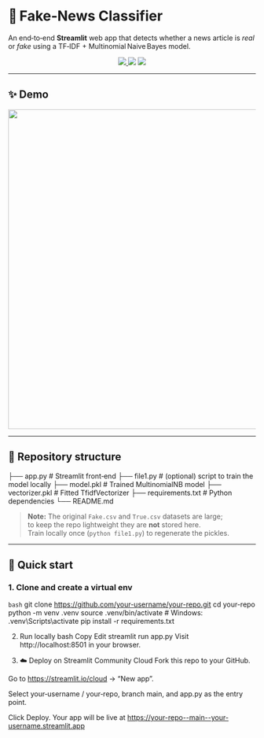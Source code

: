 # 📰 Fake‑News Classifier

An end‑to‑end **Streamlit** web app that detects whether a news article is *real* or *fake* using a TF‑IDF + Multinomial Naive Bayes model.

<p align="center">
  <a href="https://realorfakenewschecker.streamlit.app/" target="_blank">
    <img src="https://img.shields.io/badge/Streamlit-Deployed-brightgreen?logo=streamlit" />
  </a>
  <img src="https://img.shields.io/github/languages/top/SandeepSandy0210/RealorFakeNewsChecker" />
  <img src="https://img.shields.io/github/license/SandeepSandy0210/RealorFakeNewsChecker" />
</p>

---

## ✨ Demo

<div align="center">
  <img src="docs/demo.gif" width="650"/>
</div>

---

## 📂 Repository structure

├── app.py # Streamlit front‑end 
├── file1.py # (optional) script to train the model locally 
├── model.pkl # Trained MultinomialNB model 
├── vectorizer.pkl # Fitted TfidfVectorizer 
├── requirements.txt # Python dependencies 
└── README.md

> **Note:** The original `Fake.csv` and `True.csv` datasets are large;  
> to keep the repo lightweight they are **not** stored here.  
> Train locally once (`python file1.py`) to regenerate the pickles.

---

## 🚀 Quick start

### 1. Clone and create a virtual env

```bash```
git clone https://github.com/your-username/your-repo.git
cd your-repo
python -m venv .venv
source .venv/bin/activate   # Windows: .venv\Scripts\activate
pip install -r requirements.txt


2. Run locally
bash
Copy
Edit
streamlit run app.py
Visit http://localhost:8501 in your browser.

3. ☁️ Deploy on Streamlit Community Cloud
Fork this repo to your GitHub.

Go to https://streamlit.io/cloud → “New app”.

Select your‑username / your‑repo, branch main, and app.py as the entry point.

Click Deploy.
Your app will be live at
https://your-repo--main--your-username.streamlit.app

